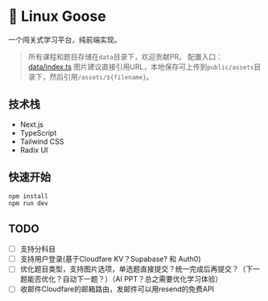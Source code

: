 # 🐧 Linux Goose

一个闯关式学习平台，纯前端实现。
> 所有课程和题目存储在`data`目录下，欢迎贡献PR。
> 配置入口：[data/index.ts](data/index.ts)
> 图片建议直接引用URL，本地保存可上传到`public/assets`目录下，然后引用`/assets/${filename}`。

## 技术栈
- Next.js
- TypeScript
- Tailwind CSS
- Radix UI

## 快速开始
```bash
npm install
npm run dev
```

## TODO
- [ ] 支持分科目
- [ ] 支持用户登录(基于Cloudfare KV？Supabase? 和 Auth0)
- [ ] 优化题目类型，支持图片选项，单选题直接提交？统一完成后再提交？（下一题能否优化？自动下一题？）（AI PPT？总之需要优化学习体验）
- [ ] 收邮件Cloudfare的邮箱路由，发邮件可以用resend的免费API